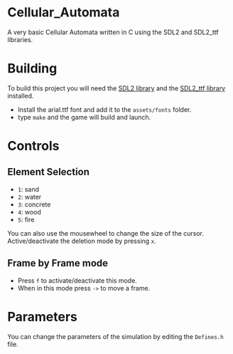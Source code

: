# Cellular_Automata

A very basic Cellular Automata written in C using the SDL2 and SDL2_ttf libraries.

# Building

To build this project you will need the [SDL2 library](https://www.libsdl.org/download-2.0.php) and the [SDL2_ttf library](https://www.libsdl.org/projects/SDL_ttf/) installed.</br>
 
* Install the arial.ttf font and add it to the `assets/fonts` folder.
* type `make` and the game will build and launch.

# Controls

## Element Selection

* `1`: sand
* `2`: water
* `3`: concrete
* `4`: wood
* `5`: fire

You can also use the mousewheel to change the size of the cursor.</br>
Active/deactivate the deletion mode by pressing `x`.

## Frame by Frame mode

* Press `f` to activate/deactivate this mode.
* When in this mode press `->` to move a frame.

# Parameters

You can change the parameters of the simulation by editing the `Defines.h` file.


